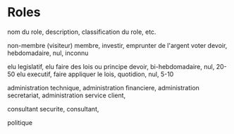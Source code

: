 # Roles
 nom du role, description, classification du role, etc.

 non-membre (visiteur)
 membre, investir, emprunter de l'argent voter devoir, hebdomadaire, nul, inconnu
 
 elu legislatif, elu faire des lois ou principe devoir, bi-hebdomadaire, nul, 20-50
 elu executif, faire appliquer le lois, quotidion, nul, 5-10
  
 administration technique,
 administration financiere,
 administration secretariat,
 administration service client,
 
 consultant securite,
 consultant,
 
 politique